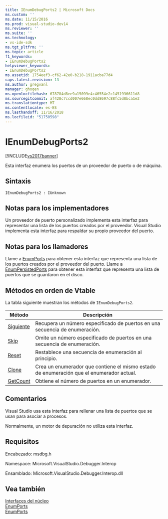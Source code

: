 ```yaml
---
title: IEnumDebugPorts2 | Microsoft Docs
ms.custom: ''
ms.date: 11/15/2016
ms.prod: visual-studio-dev14
ms.reviewer: ''
ms.suite: ''
ms.technology:
- vs-ide-sdk
ms.tgt_pltfrm: ''
ms.topic: article
f1_keywords:
- IEnumDebugPorts2
helpviewer_keywords:
- IEnumDebugPorts2
ms.assetid: 1754eef3-cf62-42e0-b218-1911acba77d4
caps.latest.revision: 13
ms.author: gregvanl
manager: ghogen
ms.openlocfilehash: 678784d8ee9a15099e4c46554e2c1451936611d8
ms.sourcegitcommit: af428c7ccd007e668ec0dd8697c88fc5d8bca1e2
ms.translationtype: MT
ms.contentlocale: es-ES
ms.lasthandoff: 11/16/2018
ms.locfileid: "51750598"
---
```

# <a name="ienumdebugports2"></a>IEnumDebugPorts2
[!INCLUDE[vs2017banner](../../../includes/vs2017banner.md)]

Esta interfaz enumera los puertos de un proveedor de puerto o de máquina.  
  
## <a name="syntax"></a>Sintaxis  
  
```  
IEnumDebugPorts2 : IUnknown  
```  
  
## <a name="notes-for-implementers"></a>Notas para los implementadores  
 Un proveedor de puerto personalizado implementa esta interfaz para representar una lista de los puertos creados por el proveedor. Visual Studio implementa esta interfaz para respaldar su propio proveedor del puerto.  
  
## <a name="notes-for-callers"></a>Notas para los llamadores  
 Llame a [EnumPorts](../../../extensibility/debugger/reference/idebugportsupplier2-enumports.md) para obtener esta interfaz que representa una lista de los puertos creados por el proveedor del puerto. Llame a [EnumPersistedPorts](../../../extensibility/debugger/reference/idebugportsupplier3-enumpersistedports.md) para obtener esta interfaz que representa una lista de puertos que se guardaron en el disco.  
  
## <a name="methods-in-vtable-order"></a>Métodos en orden de Vtable  
 La tabla siguiente muestran los métodos de `IEnumDebugPorts2`.  
  
|Método|Descripción|  
|------------|-----------------|  
|[Siguiente](../../../extensibility/debugger/reference/ienumdebugports2-next.md)|Recupera un número especificado de puertos en una secuencia de enumeración.|  
|[Skip](../../../extensibility/debugger/reference/ienumdebugports2-skip.md)|Omite un número especificado de puertos en una secuencia de enumeración.|  
|[Reset](../../../extensibility/debugger/reference/ienumdebugports2-reset.md)|Restablece una secuencia de enumeración al principio.|  
|[Clone](../../../extensibility/debugger/reference/ienumdebugports2-clone.md)|Crea un enumerador que contiene el mismo estado de enumeración que el enumerador actual.|  
|[GetCount](../../../extensibility/debugger/reference/ienumdebugports2-getcount.md)|Obtiene el número de puertos en un enumerador.|  
  
## <a name="remarks"></a>Comentarios  
 Visual Studio usa esta interfaz para rellenar una lista de puertos que se usan para asociar a procesos.  
  
 Normalmente, un motor de depuración no utiliza esta interfaz.  
  
## <a name="requirements"></a>Requisitos  
 Encabezado: msdbg.h  
  
 Namespace: Microsoft.VisualStudio.Debugger.Interop  
  
 Ensamblado: Microsoft.VisualStudio.Debugger.Interop.dll  
  
## <a name="see-also"></a>Vea también  
 [Interfaces del núcleo](../../../extensibility/debugger/reference/core-interfaces.md)   
 [EnumPorts](../../../extensibility/debugger/reference/idebugcoreserver2-enumports.md)   
 [EnumPorts](../../../extensibility/debugger/reference/idebugportsupplier2-enumports.md)

